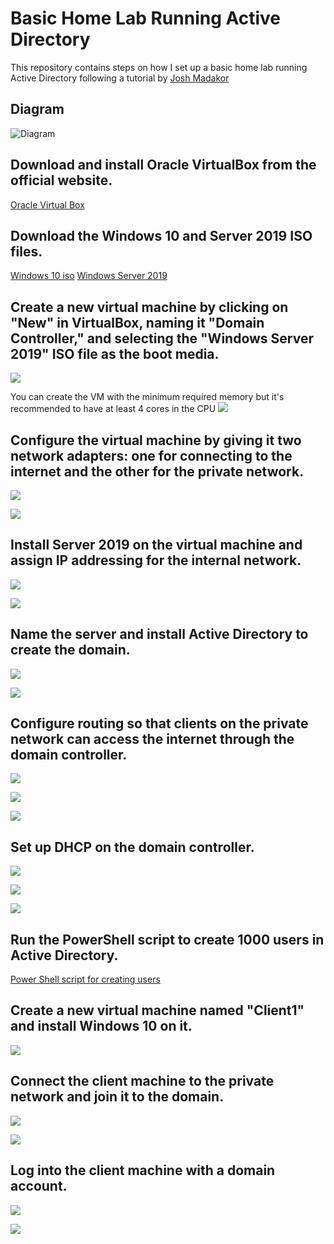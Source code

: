 # Basic Home Lab Running Active Directory

This repository contains steps on how I set up a basic home lab running Active Directory following a tutorial by [Josh Madakor](https://www.youtube.com/@JoshMadakor)

## Diagram
![Diagram](https://i.imgur.com/dsFYYpW.jpeg)

## Download and install Oracle VirtualBox from the official website.
[Oracle Virtual Box](https://www.virtualbox.org/)

## Download the Windows 10 and Server 2019 ISO files.
[Windows 10 iso](https://www.microsoft.com/en-us/software-download/windows10ISO)
[Windows Server 2019](https://www.microsoft.com/en-us/evalcenter/evaluate-windows-server-2019)

## Create a new virtual machine by clicking on "New" in VirtualBox, naming it "Domain Controller," and selecting the "Windows Server 2019" ISO file as the boot media.

![](https://i.imgur.com/btgyrgC.png)

You can create the VM with the minimum required memory but it's recommended to have at least 4 cores in the CPU
![](https://i.imgur.com/sqM2G6G.png)

##  Configure the virtual machine by giving it two network adapters: one for connecting to the internet and the other for the private network.

![](https://i.imgur.com/Ei5af1k.png)

![](https://i.imgur.com/DxIPr3t.png)

##  Install Server 2019 on the virtual machine and assign IP addressing for the internal network.

![](https://i.imgur.com/VuyP5G1.png)

![](https://i.imgur.com/wJI315f.png)
##  Name the server and install Active Directory to create the domain.
![](attachments/Pasted%20image%2020230402150727.png)

![](attachments/Pasted%20image%2020230402153253.png)

##  Configure routing so that clients on the private network can access the internet through the domain controller.

![](attachments/Pasted%20image%2020230402153829.png)

![](attachments/Pasted%20image%2020230402153904.png)

![](attachments/Pasted%20image%2020230402154123.png)

##  Set up DHCP on the domain controller.
![](attachments/Pasted%20image%2020230402154312.png)

![](attachments/Pasted%20image%2020230402154041.png)

![](attachments/Pasted%20image%2020230402154439.png)


##  Run the PowerShell script to create 1000 users in Active Directory.

[Power Shell script for creating users](https://github.com/joshmadakor1/AD_PS)

##  Create a new virtual machine named "Client1" and install Windows 10 on it.

![](attachments/Pasted%20image%2020230402155056.png)


##  Connect the client machine to the private network and join it to the domain.

![](attachments/Pasted%20image%2020230402155713.png)

![](attachments/Pasted%20image%2020230402155807.png)

##  Log into the client machine with a domain account.

![](attachments/Pasted%20image%2020230402160005.png)

![](attachments/Pasted%20image%2020230402160120.png)
